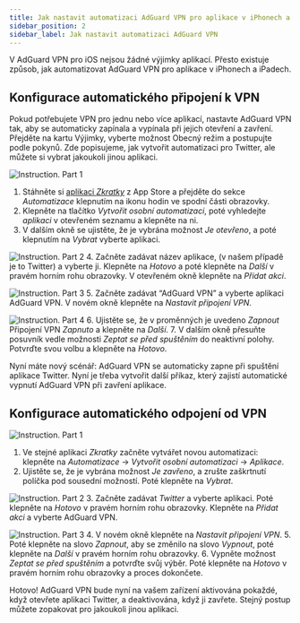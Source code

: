 ```yaml
---
title: Jak nastavit automatizaci AdGuard VPN pro aplikace v iPhonech a iPadech
sidebar_position: 2
sidebar_label: Jak nastavit automatizaci AdGuard VPN
---
```


V AdGuard VPN pro iOS nejsou žádné výjimky aplikací. Přesto existuje způsob, jak automatizovat AdGuard VPN pro aplikace v iPhonech a iPadech.

## Konfigurace automatického připojení k VPN

Pokud potřebujete VPN pro jednu nebo více aplikací, nastavte AdGuard VPN tak, aby se automaticky zapínala a vypínala při jejich otevření a zavření. Přejděte na kartu Výjimky, vyberte možnost Obecný režim a postupujte podle pokynů. Zde popisujeme, jak vytvořit automatizaci pro Twitter, ale můžete si vybrat jakoukoli jinou aplikaci.

![Instruction. Part 1](https://cdn.adguardvpn.com/public/Adguard/Blog/VPNauto/vpn_on1_en.jpg)

1. Stáhněte si [aplikaci *Zkratky*](https://apps.apple.com/us/app/shortcuts/id915249334) z App Store a přejděte do sekce *Automatizace* klepnutím na ikonu hodin ve spodní části obrazovky.
2. Klepněte na tlačítko *Vytvořit osobní automatizaci*, poté vyhledejte *aplikaci* v otevřeném seznamu a klepněte na ni.
3. V dalším okně se ujistěte, že je vybrána možnost *Je otevřeno*, a poté klepnutím na *Vybrat* vyberte aplikaci.

![Instruction. Part 2](https://cdn.adguardvpn.com/public/Adguard/Blog/VPNauto/vpn_on2_en.jpg)
4. Začněte zadávat název aplikace, (v našem případě je to Twitter) a vyberte ji. Klepněte na *Hotovo* a poté klepněte na *Další* v pravém horním rohu obrazovky. V otevřeném okně klepněte na *Přidat akci*.

![Instruction. Part 3](https://cdn.adguardvpn.com/public/Adguard/Blog/VPNauto/vpn_on3_en.jpg)
5. Začněte zadávat “AdGuard VPN” a vyberte aplikaci AdGuard VPN. V novém okně klepněte na *Nastavit připojení VPN*.

![Instruction. Part 4](https://cdn.adguardvpn.com/public/Adguard/Blog/VPNauto/vpn_on4_en.jpg)
6. Ujistěte se, že v proměnných je uvedeno *Zapnout* Připojení VPN *Zapnuto* a klepněte na *Další*.
7. V dalším okně přesuňte posuvník vedle možnosti *Zeptat se před spuštěním* do neaktivní polohy. Potvrďte svou volbu a klepněte na *Hotovo*.

Nyní máte nový scénář: AdGuard VPN se automaticky zapne při spuštění aplikace Twitter. Nyní je třeba vytvořit další příkaz, který zajistí automatické vypnutí AdGuard VPN při zavření aplikace.

## Konfigurace automatického odpojení od VPN

![Instruction. Part 1](https://cdn.adguardvpn.com/public/Adguard/Blog/VPNauto/vpn_off1_en.jpg)

1. Ve stejné aplikaci *Zkratky* začněte vytvářet novou automatizaci: klepněte na *Automatizace* → *Vytvořit osobní automatizaci* → *Aplikace*.
2. Ujistěte se, že je vybrána možnost *Je zavřeno*, a zrušte zaškrtnutí políčka pod sousední možností. Poté klepněte na *Vybrat*.

![Instruction. Part 2](https://cdn.adguardvpn.com/public/Adguard/Blog/VPNauto/vpn_off2_en.jpg)
3. Začněte zadávat *Twitter* a vyberte aplikaci. Poté klepněte na *Hotovo* v pravém horním rohu obrazovky. Klepněte na *Přidat akci* a vyberte AdGuard VPN.

![Instruction. Part 3](https://cdn.adguardvpn.com/public/Adguard/Blog/VPNauto/vpn_off3_en.jpg)
4. V novém okně klepněte na *Nastavit připojení VPN*.
5. Poté klepněte na slovo *Zapnout*, aby se změnilo na slovo *Vypnout*, poté klepněte na *Další* v pravém horním rohu obrazovky.
6. Vypněte možnost *Zeptat se před spuštěním* a potvrďte svůj výběr. Poté klepněte na *Hotovo* v pravém horním rohu obrazovky a proces dokončete.

Hotovo! AdGuard VPN bude nyní na vašem zařízení aktivována pokaždé, když otevřete aplikaci Twitter, a deaktivována, když ji zavřete. Stejný postup můžete zopakovat pro jakoukoli jinou aplikaci.

